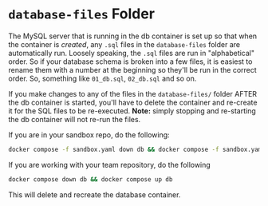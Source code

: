 # `database-files` Folder

The MySQL server that is running in the db container is set up so that when the container is *created*, any `.sql` files in the `database-files` folder are automatically run.  Loosely speaking, the `.sql` files are run in "alphabetical" order.  So if your database schema is broken into a few files, it is easiest to rename them with a number at the beginning so they'll be run in the correct order.  So, something like `01_db.sql`, `02_db.sql` and so on. 

If you make changes to any of the files in the `database-files/` folder AFTER the db container is started, you'll have to delete the container and re-create it for the SQL files to be re-executed.  **Note:** simply stopping and re-starting the db container will not re-run the files. 

If you are in your sandbox repo, do the following:

```bash
docker compose -f sandbox.yaml down db && docker compose -f sandbox.yaml up db
```

If you are working with your team repository, do the following

```bash
docker compose down db && docker compose up db
```

This will delete and recreate the database container.